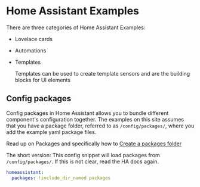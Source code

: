 # Home Assistant Examples

There are three categories of Home Assistant Examples:

- Lovelace cards
- Automations
- Templates

  Templates can be used to create template sensors and are the building blocks for UI elements

## Config packages

Config packages in Home Assistant allows you to bundle different component's configuration together. The examples on this site assumes that you have a package folder, referred to as `/config/packages/`, where you add the example yaml package files.

Read up on Packages and specifically how to [Create a packages folder](https://www.home-assistant.io/docs/configuration/packages/#create-a-packages-folder)

The short version: This config snippet will load packages from `/config/packages/`. If this is not clear, read the HA docs again.

```yaml
homeassistant:
  packages: !include_dir_named packages
```
